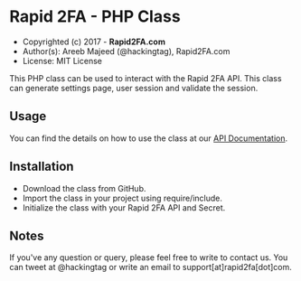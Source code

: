 # Rapid 2FA - PHP Class

 - Copyrighted (c) 2017 - **Rapid2FA.com**
 - Author(s): Areeb Majeed (@hackingtag), Rapid2FA.com
 - License: MIT License

This PHP class can be used to interact with the Rapid 2FA API. This class can generate settings page, user session and validate the session.

## Usage ##
You can find the details on how to use the class at our [API Documentation](https://rapid2fa.com/api-documentation).

## Installation ##

 - Download the class from GitHub.
 - Import the class in your project using require/include.
 - Initialize the class with your Rapid 2FA API and Secret.
 
## Notes ##
If you've any question or query, please feel free to write to contact us. You can tweet at @hackingtag or write an email to support[at]rapid2fa[dot]com.

